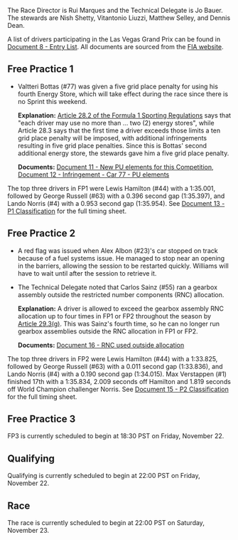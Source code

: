 The Race Director is Rui Marques and the Technical Delegate is Jo Bauer. The stewards are Nish Shetty,
Vitantonio Liuzzi, Matthew Selley, and Dennis Dean.

A list of drivers participating in the Las Vegas Grand Prix can be found in [Document 8 - Entry List](https://www.fia.com/sites/default/files/decision-document/2024%20Las%20Vegas%20Grand%20Prix%20-%20Entry%20List.pdf#page=2).
All documents are sourced from the [FIA website](https://www.fia.com/documents/championships/fia-formula-one-world-championship-14/season/season-2024-2043).

## Free Practice 1

- Valtteri Bottas (#77) was given a five grid place penalty for using his fourth Energy Store, which
  will take effect during the race since there is no Sprint this weekend.

  **Explanation:** [Article 28.2 of the Formula 1 Sporting Regulations](https://www.fia.com/sites/default/files/fia_2024_formula_1_sporting_regulations_-_issue_7_-_2024-07-31.pdf#page=29)
  says that "each driver may use no more than ... two (2) energy stores", while Article 28.3 says
  that the first time a driver exceeds those limits a ten grid place penalty will be imposed, with
  additional infringements resulting in five grid place penalties. Since this is Bottas' second
  additional energy store, the stewards gave him a five grid place penalty.

  **Documents:** [Document 11 - New PU elements for this Competition](https://www.fia.com/sites/default/files/decision-document/2024%20Las%20Vegas%20Grand%20Prix%20-%20New%20PU%20elements%20for%20this%20Competition.pdf#page=2),
  [Document 12 - Infringement - Car 77 - PU elements](https://www.fia.com/sites/default/files/decision-document/2024%20Las%20Vegas%20Grand%20Prix%20-%20Infringement%20-%20Car%2077%20-%20PU%20elements.pdf)

The top three drivers in FP1 were Lewis Hamilton (#44) with a 1:35.001, followed by George Russell
(#63) with a 0.396 second gap (1:35.397), and Lando Norris (#4) with a 0.953 second gap (1:35.954).
See [Document 13 - P1 Classification](https://www.fia.com/sites/default/files/decision-document/2024%20Las%20Vegas%20Grand%20Prix%20-%20P1%20Classification.pdf#page=2)
for the full timing sheet.

## Free Practice 2

- A red flag was issued when Alex Albon (#23)'s car stopped on track because of a fuel
  systems issue. He managed to stop near an opening in the barriers, allowing the session to be
  restarted quickly. Williams will have to wait until after the session to retrieve it.

- The Technical Delegate noted that Carlos Sainz (#55) ran a gearbox assembly outside the restricted
  number components (RNC) allocation.

  **Explanation:** A driver is allowed to exceed the gearbox assembly RNC allocation up to four times
  in FP1 or FP2 throughout the season by [Article 29.3(g)](https://www.fia.com/sites/default/files/fia_2024_formula_1_sporting_regulations_-_issue_7_-_2024-07-31.pdf#page=32).
  This was Sainz's fourth time, so he can no longer run gearbox assemblies outside the RNC allocation
  in FP1 or FP2.

  **Documents:** [Document 16 - RNC used outside allocation](https://www.fia.com/sites/default/files/decision-document/2024%20Las%20Vegas%20Grand%20Prix%20-%20RNC%20used%20outside%20allocation.pdf)

The top three drivers in FP2 were Lewis Hamilton (#44) with a 1:33.825, followed by George Russell
(#63) with a 0.011 second gap (1:33.836), and Lando Norris (#4) with a 0.190 second gap (1:34.015).
Max Verstappen (#1) finished 17th with a 1:35.834, 2.009 seconds off Hamilton and 1.819 seconds off
World Champion challenger Norris. See [Document 15 - P2 Classification](https://www.fia.com/sites/default/files/decision-document/2024%20Las%20Vegas%20Grand%20Prix%20-%20P2%20Classification.pdf#page=2)
for the full timing sheet.

## Free Practice 3

FP3 is currently scheduled to begin at 18:30 PST on Friday, November 22.

## Qualifying

Qualifying is currently scheduled to begin at 22:00 PST on Friday, November 22.

## Race

The race is currently scheduled to begin at 22:00 PST on Saturday, November 23.
